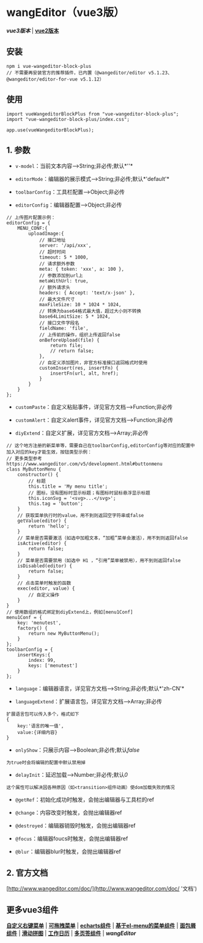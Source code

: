# wangEditor（vue3版）
***vue3版本*** | [**vue2版本**](https://github.com/QuietHear/vue-wangEditor-block '右键新窗口浏览')


## 安装
	npm i vue-wangeditor-block-plus
	// 不需要再安装官方的推荐插件，已内置（@wangeditor/editor v5.1.23、@wangeditor/editor-for-vue v5.1.12）

## 使用
	import vueWangeditorBlockPlus from "vue-wangeditor-block-plus";
	import "vue-wangeditor-block-plus/index.css";
	
	app.use(vueWangeditorBlockPlus);


## 1. 参数
* `v-model`：当前文本内容-->String;非必传;默认*''*

* `editorMode`：编辑器的展示模式-->String;非必传;默认*'default'*

* `toolbarConfig`：工具栏配置-->Object;非必传

* `editorConfig`：编辑器配置-->Object;非必传
>
	// 上传图片配置示例：
	editorConfig = {
		MENU_CONF:{
			uploadImage:{
				// 接口地址
				server: '/api/xxx',
				// 超时时间
				timeout: 5 * 1000,
				// 请求额外参数
				meta: { token: 'xxx', a: 100 },
				// 参数添加到url上
				metaWithUrl: true,
				// 额外请求头
				headers: { Accept: 'text/x-json' },
				// 最大文件尺寸
				maxFileSize: 10 * 1024 * 1024,
				// 转换为base64格式最大值，超过大小则不转换
				base64LimitSize: 5 * 1024,
				// 接口文件字段名
				fieldName: 'file',
				// 上传前的操作，组织上传返回false
				onBeforeUpload(file) {
					return file;
					// return false;
				},
				// 自定义添加图片，非官方标准接口返回格式时使用
				customInsert(res, insertFn) {
					insertFn(url, alt, href);
				}
			}
		}
	};
>

* `customPaste`：自定义粘贴事件，详见官方文档-->Function;非必传

* `customAlert`：自定义alert事件，详见官方文档-->Function;非必传

* `diyExtend`：自定义扩展，详见官方文档-->Array;非必传
>
	// 这个地方注册的新菜单等，需要自己在toolbarConfig,editorConfig等对应的配置中加入对应的key才能生效，按钮类型示例：
	// 更多类型参考 https://www.wangeditor.com/v5/development.html#buttonmenu
	class MyButtonMenu {
		constructor() {
			// 标题
			this.title = 'My menu title';
			// 图标，没有图标时显示标题；有图标时鼠标悬浮显示标题
			this.iconSvg = '<svg>...</svg>';
			this.tag = 'button';
		}
		// 获取菜单执行时的value，用不到则返回空字符串或false
		getValue(editor) {
			return 'hello';
		}
		// 菜单是否需要激活（如选中加粗文本，“加粗”菜单会激活），用不到则返回false
		isActive(editor) {
			return false;
		}
		// 菜单是否需要禁用（如选中 H1 ，“引用”菜单被禁用），用不到则返回false
		isDisabled(editor) {
			return false;
		}
		// 点击菜单时触发的函数
		exec(editor, value) {
			// 自定义操作
		}
	}
	// 使用数组的格式绑定到diyExtend上，例如[menu1Conf]
	menu1Conf = {
		key: 'menutest',
		factory() {
			return new MyButtonMenu();
		}
	};
	toolbarConfig = {
		insertKeys:{
			index: 99,
			keys: ['menutest']
		}
	};
>

* `language`：编辑器语言，详见官方文档-->String;非必传;默认*'zh-CN'*

* `languageExtend`：扩展语言包，详见官方文档-->Array;非必传
>
	扩展语言包可以传入多个，格式如下
	{
		key:'语言的唯一值',
		value:{详细内容}
	}
>

* `onlyShow`：只展示内容-->Boolean;非必传;默认*false*
>
	为true时会将编辑的配置中默认禁用掉
>

* `delayInit`：延迟加载-->Number;非必传;默认*0*
>
	这个属性可以解决因各种原因（如<transition>组件动画）使dom加载失败的情况
>

* `@getRef`：初始化成功时触发，会抛出编辑器与工具栏的ref

* `@change`：内容改变时触发，会抛出编辑器ref

* `@destroyed`：编辑器销毁时触发，会抛出编辑器ref

* `@focus`：编辑器foucs时触发，会抛出编辑器ref

* `@blur`：编辑器blur时触发，会抛出编辑器ref


## 2. 官方文档
[http://www.wangeditor.com/doc/](http://www.wangeditor.com/doc/ '文档')


## 更多vue3组件
[**自定义右键菜单**](https://github.com/QuietHear/vue-diy-rightmenu-plus '右键新窗口浏览') | [**可拖拽菜单**](https://github.com/QuietHear/vue-drag-menu-plus '右键新窗口浏览') | [**echarts组件**](https://github.com/QuietHear/vue-echarts-block-plus '右键新窗口浏览') | [**基于el-menu的菜单组件**](https://github.com/QuietHear/vue-ele-nav-plus '右键新窗口浏览') | [**面包屑组件**](https://github.com/QuietHear/vue-permission-breads-plus '右键新窗口浏览') | [**滑动拼图**](https://github.com/QuietHear/vue-puzzle-slider-plus '右键新窗口浏览') | [**工作日历**](https://github.com/QuietHear/vue-shop-calendar-plus '右键新窗口浏览') | [**多页签组件**](https://github.com/QuietHear/vue-tabs-plus '右键新窗口浏览') | ***wangEditor***
